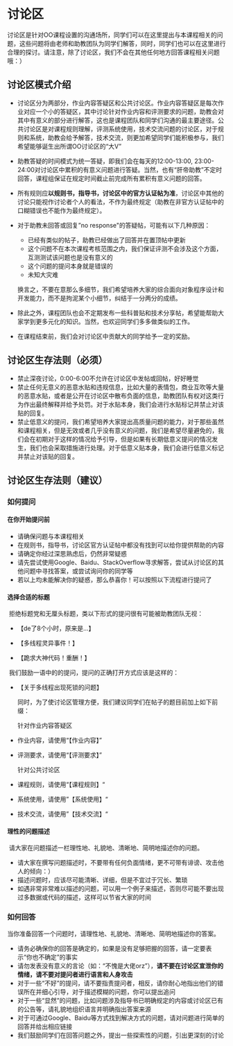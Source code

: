 # 讨论区

​	讨论区是针对OO课程设置的沟通场所，同学们可以在这里提出与本课程相关的问题，这些问题将由老师和助教团队为同学们解答，同时，同学们也可以在这里进行合理的探讨。请注意，除了讨论区，我们不会在其他任何地方回答课程相关问题哦：）

## 讨论区模式介绍

- 讨论区分为两部分，作业内容答疑区和公共讨论区。作业内容答疑区是每次作业对应一个小的答疑区，其中讨论针对作业内容和评测要求的问题，助教会对其中有意义的部分进行解答，这也是课程团队和同学们沟通的最主要途径。公共讨论区是对课程规则理解，评测系统使用，技术交流问题的讨论区，对于规则和系统，助教会给予解答，技术交流，则更加希望同学们能积极参与，我们希望能够诞生出所谓OO讨论区的“大V”

- 助教答疑的时间模式为统一答疑，即我们会在每天的12:00-13:00, 23:00-24:00对讨论区中累积的有意义问题进行答疑。当然，也有“肝帝助教”不定时回答，课程组保证在规定时间截止前完成所有累积有意义问题的回答。

- 所有规则应**以规则书，指导书，讨论区中的官方认证帖为准**，讨论区中其他的讨论只能视作讨论者个人的看法，不作为最终规定（助教在非官方认证帖中的口糊错误也不能作为最终规定）。

- 对于助教未回答或回复”no response"的答疑帖，可能有以下几种原因：

  - 已经有类似的帖子，助教已经做出了回答并在置顶帖中更新
  - 这个问题不在本次课程考核范围之内，我们保证评测不会涉及这个方面，互测测试该问题也是没有意义的
  - 这个问题的提问本身就是错误的
  - 未知大灾难

  换言之，不要在意那么多细节，我们希望培养大家的综合面向对象程序设计和开发能力，而不是拘泥某个小细节，纠结于一分两分的成绩。

- 除此之外，课程团队也会不定期发布一些科普贴和技术分享帖，希望能帮助大家学到更多元化的知识。当然，也欢迎同学们多多做类似的工作。

- 在课程结束前，我们会对讨论区中贡献大的同学给予一定的奖励。

## 讨论区生存法则（必须）

- 禁止深夜讨论，0:00-6:00不允许在讨论区中发帖或回帖，好好睡觉
- 禁止任何无意义的恶意水贴和违规信息，比如大量的表情包，商业互吹等大量的恶意水贴，或者是公开在讨论区中散布负面的信息，助教团队有权对这类行为作出最终解释并给予处罚。对于水贴本身，我们会进行水贴标记并禁止对该贴的回复。
- 禁止低意义的提问，我们希望培养大家提出高质量问题的能力，对于那些虽然和课程相关，但是无效或者几乎没有意义的问题，我们是希望尽量避免的，我们会在初期对于这样的情况给予引导，但是如果有长期低意义提问的情况发生，我们也会采取措施进行处理。对于低意义贴本身，我们会进行低意义标记并禁止对该贴的回复。

## 讨论区生存法则（建议）

### 如何提问

#### 在你开始提问前

- 请确保问题与本课程相关
- 在规则书，指导书，讨论区官方认证帖中都没有找到可以给你提供帮助的内容
- 请确定你经过深思熟虑后，仍然非常疑惑
- 请先尝试使用Google、Baidu、StackOverflow寻求解答，尝试从讨论区的其他问题中寻找答案，或尝试询问你的同学等
- 若以上均未能解决你的疑惑，那么恭喜你！可以按照以下流程进行提问了

#### 选择合适的标题

​	拒绝标题党和无厘头标题，类以下形式的提问很有可能被助教团队无视：

- 【de了8个小时，原来是...】

- 【多线程灵异事件！】

- 【跪求大神代码！重酬！】

​	我们鼓励一语中的的提问，提问的正确打开方式应该是这样的：

- 【关于多线程出现死锁的问题】

    同时，为了使讨论区管理方便，我们建议同学们在帖子的题目前加上如下前缀：

    针对作业内容答疑区

- 作业内容，请使用“【作业内容】”

- 评测要求，请使用“【评测要求】”

   针对公共讨论区

- 课程规则，请使用“【课程规则】“

- 系统使用，请使用”【系统使用】“

- 技术交流，请使用”【技术交流】“

#### 理性的问题描述

​	请大家在问题描述一栏理性地、礼貌地、清晰地、简明地描述你的问题。

- 请大家在撰写问题描述时，不要带有任何负面情绪，更不可带有诽谤、攻击他人的倾向：）
- 描述问题时，应该尽可能清晰、详细，但是不宜过于冗长、繁琐
- 如遇非常非常难以描述的问题，可以用一个例子来描述，否则尽可能不要出现过多数据或代码的描述，这样可以节省大家的时间

### 如何回答

​	当你准备回答一个问题时，请理性地、礼貌地、清晰地、简明地描述你的答案。

- 请务必确保你的回答是确定的，如果是没有足够把握的回答，请一定要表示“你也不确定”的事实
- 请勿发表没有意义的言论（如：“不愧是大佬orz”），**请不要在讨论区宣泄你的情绪，请不要对提问者进行语言和人身攻击**
- 对于一些“不好”的提问，请不要指责提问者，相反，请你耐心地指出他们的错误所在并细心引导，对于描述模糊的问题，你可以提出追问
- 对于一些“显然”的问题，比如问题涉及指导书已明确规定的内容或讨论区已有的公告等，请礼貌地组织语言并明确指出答案来源
- 对于可通过Google、Baidu等方式找到解决方式的问题，请对问题进行简单的回答并给出相应链接
- 我们鼓励同学们在回答问题之外，提出一些探索性的问题，引出更深刻的讨论

